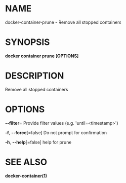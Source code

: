 # NAME

docker-container-prune - Remove all stopped containers

# SYNOPSIS

**docker container prune \[OPTIONS\]**

# DESCRIPTION

Remove all stopped containers

# OPTIONS

**--filter**= Provide filter values (e.g. 'until=&lt;timestamp&gt;')

**-f**, **--force**\[=false\] Do not prompt for confirmation

**-h**, **--help**\[=false\] help for prune

# SEE ALSO

**docker-container(1)**

